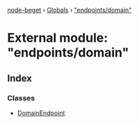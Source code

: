 [node-beget](../README.md) › [Globals](../globals.md) › ["endpoints/domain"](_endpoints_domain_.md)

# External module: "endpoints/domain"

## Index

### Classes

* [DomainEndpoint](../classes/_endpoints_domain_.domainendpoint.md)
